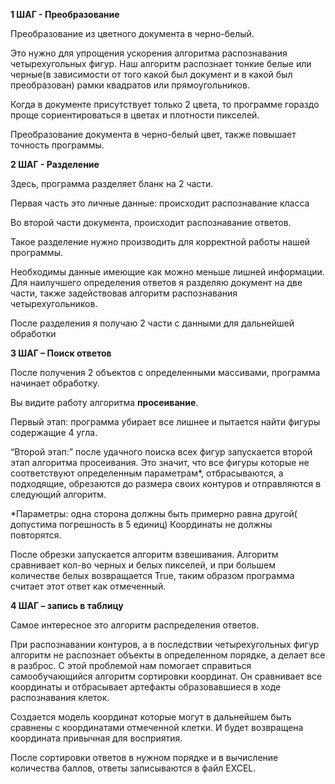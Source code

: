 **1 ШАГ - Преобразование**

Преобразование из цветного документа в черно-белый.

Это нужно для упрощения ускорения алгоритма распознавания четырехугольных фигур. Наш алгоритм распознает тонкие белые или черные(в зависимости от того какой был документ и в какой был преобразован) рамки квадратов или прямоугольников.

Когда в документе присутствует только 2 цвета, то программе гораздо проще сориентироваться в цветах и плотности пикселей.

Преобразование документа в черно-белый цвет, также повышает точность программы.

**2 ШАГ - Разделение**


Здесь, программа разделяет бланк на 2 части.

Первая часть это личные данные: происходит распознавание класса

Во второй части документа, происходит распознавание ответов.

Такое разделение нужно производить для корректной работы нашей программы.

Необходимы данные имеющие как можно меньше лишней информации. Для наилучшего определения ответов я разделяю документ на две части, также задействовав алгоритм распознавания четырехугольников. 

После разделения я получаю 2 части с данными для дальнейшей обработки

**3 ШАГ – Поиск ответов**

После получения 2 объектов с определенными массивами, программа начинает обработку.

Вы видите работу алгоритма **просеивание**.

Первый этап: программа убирает все лишнее и пытается найти фигуры содержащие 4 угла.

“Второй этап:” после удачного поиска всех фигур запускается второй этап алгоритма просеивания. Это значит, что все фигуры которые не соответствуют определенным параметрам\*, отбрасываются, а подходящие, обрезаются до размера своих контуров и отправляются в следующий алгоритм.


\*Параметры: одна сторона  должны быть примерно равна другой( допустима погрешность в 5 единиц) Координаты не должны повторятся.

После обрезки запускается алгоритм взвешивания. Алгоритм сравнивает кол-во черных и белых пикселей, и при большем количестве белых возвращается True, таким образом программа считает этот ответ как отмеченный.

**4 ШАГ – запись в таблицу**

Самое интересное это алгоритм распределения ответов.

При распознавании контуров, а в последствии четырехугольных фигур алгоритм не распознает объекты в определенном порядке, а делает все в разброс. С этой проблемой нам помогает справиться самообучающийся алгоритм сортировки координат. Он сравнивает все координаты и отбрасывает артефакты образовавшиеся в ходе распознавания клеток.

Создается модель координат которые могут в дальнейшем быть сравнены с координатами отмеченной клетки. И будет возвращена координата привычная для восприятия.

После сортировки ответов в нужном порядке и в вычисление количества баллов, ответы записываются в файл EXCEL.